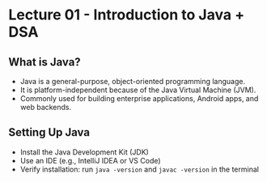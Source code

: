 # Lecture 01 - Introduction to Java + DSA

## What is Java?

- Java is a general-purpose, object-oriented programming language.
- It is platform-independent because of the Java Virtual Machine (JVM).
- Commonly used for building enterprise applications, Android apps, and web backends.

## Setting Up Java

- Install the Java Development Kit (JDK)
- Use an IDE (e.g., IntelliJ IDEA or VS Code)
- Verify installation: run `java -version` and `javac -version` in the terminal
